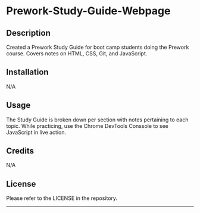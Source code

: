 # Prework-Study-Guide-Webpage

## Description

Created a Prework Study Guide for boot camp students doing the Prework course. Covers notes on HTML, CSS, Git, and JavaScript.

## Installation

N/A

## Usage

The Study Guide is broken down per section with notes pertaining to each topic. While practicing, use the Chrome DevTools Conssole to see JavaScript in live action.

## Credits

N/A

## License

Please refer to the LICENSE in the repository. 

---